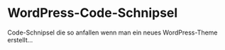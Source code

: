 # WordPress-Code-Schnipsel

Code-Schnipsel die so anfallen wenn man ein neues WordPress-Theme erstellt...
